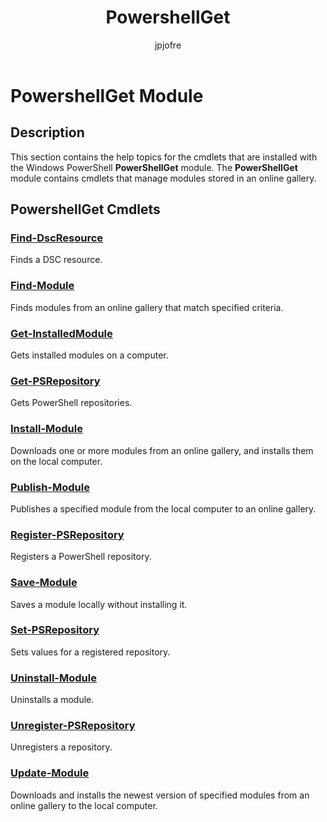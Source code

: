﻿---
title: PowershellGet
description: 
keywords: powershell, cmdlet
author: jpjofre
manager: carolz
ms.date: 2016-09-30
ms.topic: reference
ms.prod: powershell
ms.technology: powershell
Module Name: PowershellGet
Module Guid: 1d73a601-4a6c-43c5-ba3f-619b18bbb404
Download Help Link: http://go.microsoft.com/fwlink/?LinkID=393271
Help Version: 5.0.11.3
Locale: en-US
---

# PowershellGet Module
## Description
This section contains the help topics for the cmdlets that are installed with the Windows PowerShell **PowerShellGet** module. The **PowerShellGet** module contains cmdlets that manage modules stored in an online gallery.

## PowershellGet Cmdlets
### [Find-DscResource](.\Find-DscResource.md)
Finds a DSC resource.


### [Find-Module](.\Find-Module.md)
Finds modules from an online gallery that match specified criteria.

### [Get-InstalledModule](.\Get-InstalledModule.md)
Gets installed modules on a computer.

### [Get-PSRepository](.\Get-PSRepository.md)
Gets PowerShell repositories.


### [Install-Module](.\Install-Module.md)
Downloads one or more modules from an online gallery, and installs them on the local computer.

### [Publish-Module](.\Publish-Module.md)
Publishes a specified module from the local computer to an online gallery.

### [Register-PSRepository](.\Register-PSRepository.md)
Registers a PowerShell repository.


### [Save-Module](.\Save-Module.md)
Saves a module locally without installing it.

### [Set-PSRepository](.\Set-PSRepository.md)
Sets values for a registered repository.

### [Uninstall-Module](.\Uninstall-Module.md)
Uninstalls a module.

### [Unregister-PSRepository](.\Unregister-PSRepository.md)
Unregisters a repository.

### [Update-Module](.\Update-Module.md)
Downloads and installs the newest version of specified modules from an online gallery to the local computer.

